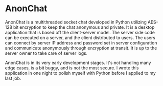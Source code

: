 # AnonChat
AnonChat is a multithreaded socket chat developed in Python utilizing AES-128 bit encryption to keep the chat anonymous and private. It is a desktop application that is based off the client-server model. The server side code can be executed on a server, and the client distributed to users. The users can connect by server IP address and password set in server configuration and communicate anonymously through encryption at transit. It is up to the server owner to take care of server logs.

AnonChat is in its very early development stages. It's not handling many edge cases, is a bit buggy, and is not the most secure. I wrote this application in one night to polish myself with Python before I applied to my last job.
